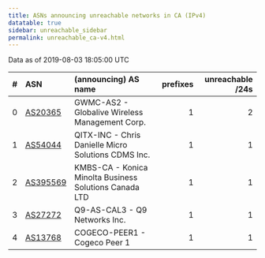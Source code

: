 ```yaml
---
title: ASNs announcing unreachable networks in CA (IPv4)
datatable: true
sidebar: unreachable_sidebar
permalink: unreachable_ca-v4.html
---
```


Data as of 2019-08-03 18:05:00 UTC


<div class="datatable-begin"></div>

|   # | ASN                                      | (announcing) AS name                                   |   prefixes |   unreachable /24s |
|----:|:-----------------------------------------|:-------------------------------------------------------|-----------:|-------------------:|
|   0 | [AS20365](unreachable_AS20365-v4.html)   | GWMC-AS2 - Globalive Wireless Management Corp.         |          1 |                  2 |
|   1 | [AS54044](unreachable_AS54044-v4.html)   | QITX-INC - Chris Danielle Micro Solutions CDMS Inc.    |          1 |                  1 |
|   2 | [AS395569](unreachable_AS395569-v4.html) | KMBS-CA - Konica Minolta Business Solutions Canada LTD |          1 |                  1 |
|   3 | [AS27272](unreachable_AS27272-v4.html)   | Q9-AS-CAL3 - Q9 Networks Inc.                          |          1 |                  1 |
|   4 | [AS13768](unreachable_AS13768-v4.html)   | COGECO-PEER1 - Cogeco Peer 1                           |          1 |                  1 |

<div class="datatable-end"></div>